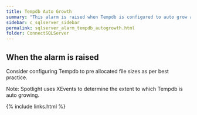 ```yaml
---
title: Tempdb Auto Growth
summary: "This alarm is raised when Tempdb is configured to auto grow and a significant number of growth events are detected."
sidebar: c_sqlserver_sidebar
permalink: sqlserver_alarm_tempdb_autogrowth.html
folder: ConnectSQLServer
---
```




## When the alarm is raised

Consider configuring Tempdb to pre allocated file sizes as per best practice.


 Note: Spotlight uses XEvents to determine the extent to which Tempdb is auto growing.

 {% include links.html %}
